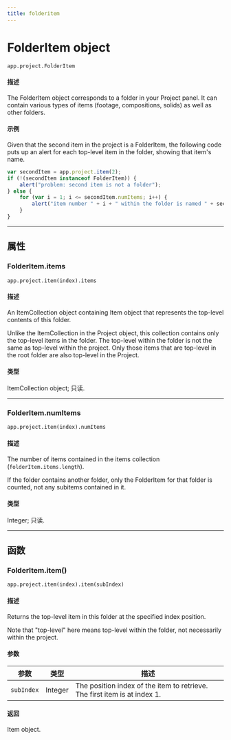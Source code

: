 ```yaml
---
title: folderitem
---
```

# FolderItem object

`app.project.FolderItem`

#### 描述

The FolderItem object corresponds to a folder in your Project panel. It can contain various types of items (footage, compositions, solids) as well as other folders.

#### 示例

Given that the second item in the project is a FolderItem, the following code puts up an alert for each top-level item in the folder, showing that item's name.

```javascript
var secondItem = app.project.item(2);
if (!(secondItem instanceof FolderItem)) {
    alert("problem: second item is not a folder");
} else {
    for (var i = 1; i <= secondItem.numItems; i++) {
        alert("item number " + i + " within the folder is named " + secondItem.item(i).name);
    }
}
```

---

## 属性

### FolderItem.items

`app.project.item(index).items`

#### 描述

An ItemCollection object containing Item object that represents the top-level contents of this folder.

Unlike the ItemCollection in the Project object, this collection contains only the top-level items in the folder. The top-level within the folder is not the same as top-level within the project. Only those items that are top-level in the root folder are also top-level in the Project.

#### 类型

ItemCollection object; 只读.

---

### FolderItem.numItems

`app.project.item(index).numItems`

#### 描述

The number of items contained in the items collection (`folderItem.items.length`).

If the folder contains another folder, only the FolderItem for that folder is counted, not any subitems contained in it.

#### 类型

Integer; 只读.

---

## 函数

### FolderItem.item()

`app.project.item(index).item(subIndex)`

#### 描述

Returns the top-level item in this folder at the specified index position.

Note that "top-level" here means top-level within the folder, not necessarily within the project.

#### 参数

| 参数  |  类型   |                                描述                                |
| ---------- | ------- | ------------------------------------------------------------------------- |
| `subIndex` | Integer | The position index of the item to retrieve. The first item is at index 1. |

#### 返回

Item object.
